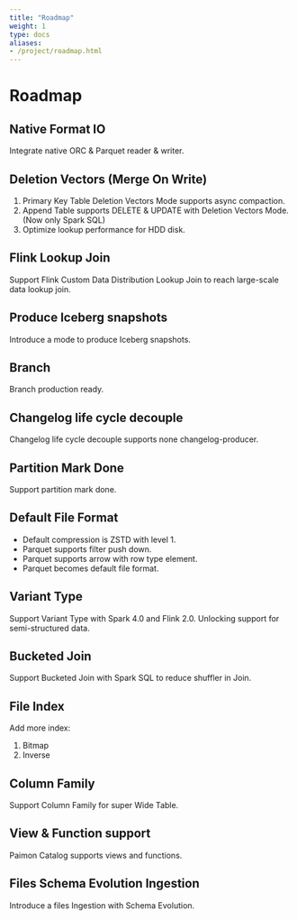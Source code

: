 ```yaml
---
title: "Roadmap"
weight: 1
type: docs
aliases:
- /project/roadmap.html
---
```

<!--
Licensed to the Apache Software Foundation (ASF) under one
or more contributor license agreements.  See the NOTICE file
distributed with this work for additional information
regarding copyright ownership.  The ASF licenses this file
to you under the Apache License, Version 2.0 (the
"License"); you may not use this file except in compliance
with the License.  You may obtain a copy of the License at

  http://www.apache.org/licenses/LICENSE-2.0

Unless required by applicable law or agreed to in writing,
software distributed under the License is distributed on an
"AS IS" BASIS, WITHOUT WARRANTIES OR CONDITIONS OF ANY
KIND, either express or implied.  See the License for the
specific language governing permissions and limitations
under the License.
-->

# Roadmap

## Native Format IO

Integrate native ORC & Parquet reader & writer.

## Deletion Vectors (Merge On Write)

1. Primary Key Table Deletion Vectors Mode supports async compaction.
2. Append Table supports DELETE & UPDATE with Deletion Vectors Mode. (Now only Spark SQL)
3. Optimize lookup performance for HDD disk.

## Flink Lookup Join

Support Flink Custom Data Distribution Lookup Join to reach large-scale data lookup join.

## Produce Iceberg snapshots

Introduce a mode to produce Iceberg snapshots.

## Branch

Branch production ready.

## Changelog life cycle decouple

Changelog life cycle decouple supports none changelog-producer.

## Partition Mark Done

Support partition mark done.

## Default File Format

- Default compression is ZSTD with level 1.
- Parquet supports filter push down.
- Parquet supports arrow with row type element.
- Parquet becomes default file format.

## Variant Type

Support Variant Type with Spark 4.0 and Flink 2.0. Unlocking support for semi-structured data.

## Bucketed Join

Support Bucketed Join with Spark SQL to reduce shuffler in Join.

## File Index

Add more index:
1. Bitmap
2. Inverse

## Column Family

Support Column Family for super Wide Table.

## View & Function support

Paimon Catalog supports views and functions.

## Files Schema Evolution Ingestion

Introduce a files Ingestion with Schema Evolution.
